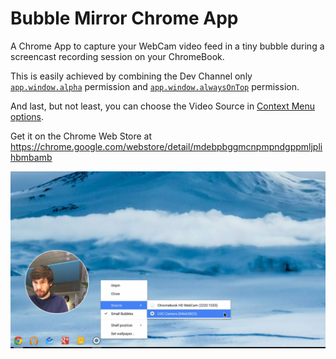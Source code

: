 # Bubble Mirror Chrome App

A Chrome App to capture your WebCam video feed in a tiny bubble during a screencast recording session on your ChromeBook.

This is easily achieved by combining the Dev Channel only [`app.window.alpha`](https://developer.chrome.com/apps/app_window#property-CreateWindowOptions-alphaEnabled) permission and [`app.window.alwaysOnTop`](https://developer.chrome.com/apps/app_window#property-CreateWindowOptions-alwaysOnTop) permission.

And last, but not least, you can choose the Video Source in [Context Menu options](https://developer.chrome.com/apps/contextMenus).

Get it on the Chrome Web Store at https://chrome.google.com/webstore/detail/mdebpbggmcnpmpndgppmljplihbmbamb

<img src="https://raw.githubusercontent.com/beaufortfrancois/bubble-mirror-chrome-app/master/screenshot.png">
